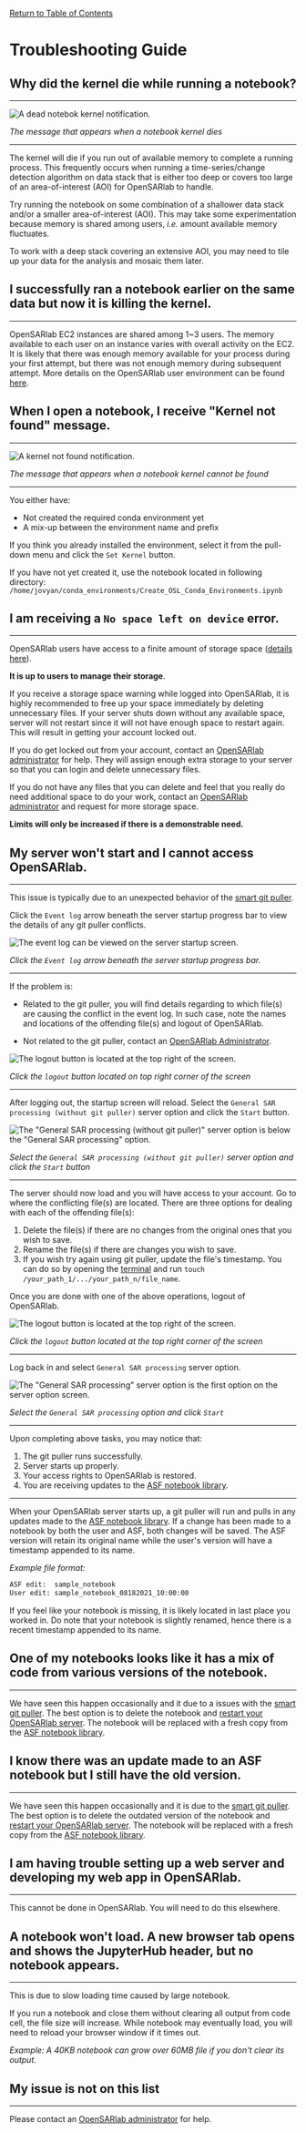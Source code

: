 [Return to Table of Contents](../user.md)

# Troubleshooting Guide

## Why did the kernel die while running a notebook?
---
![A dead notebok kernel notification.](../assets/kernel_death.png)

*The message that appears when a notebook kernel dies*

---
<!-- need clearification on time-series  -->
 The kernel will die if you run out of available memory to complete a running process. This frequently occurs when running a time-series/change detection algorithm on data stack that is either too deep or covers too large of an area-of-interest (AOI) for OpenSARlab to handle.
 
Try running the notebook on some combination of a shallower data stack and/or a smaller area-of-interest (AOI). This may take some experimentation because memory is shared among users, *i.e.* amount available memory fluctuates. 

To work with a deep stack covering an extensive AOI, you may need to tile up your data for the analysis and mosaic them later. 

## I successfully ran a notebook earlier on the same data but now it is killing the kernel.
---

OpenSARlab EC2 instances are shared among 1~3 users. The memory available to each user on an instance varies with overall activity on the EC2. It is likely that there was enough memory available for your process during your first attempt, but there was not enough memory during subsequent attempt. More details on the OpenSARlab user environment can be found [here](OpenSARlab_environment.md).

## When I open a notebook, I receive "Kernel not found" message.
---
![A kernel not found notification.](../assets/kernel_not_found.png)

*The message that appears when a notebook kernel cannot be found*

---
 
You either have:
 - Not created the required conda environment yet
 - A mix-up between the environment name and prefix

 <!-- You have either not yet created the required conda environment or there is a mix-up between the environment name and prefix.  -->
 
<!--  need more description on pull-down menu -->
 If you think you already installed the environment, select it from the pull-down menu and click the `Set Kernel` button. 
 
 If you have not yet created it, use the notebook located in following directory: ```/home/jovyan/conda_environments/Create_OSL_Conda_Environments.ipynb```

## I am receiving a `No space left on device` error.
---
OpenSARlab users have access to a finite amount of storage space ([details here](OpenSARlab_environment.md)). 

**It is up to users to manage their storage**. 

If you receive a storage space warning while logged into OpenSARlab, it is highly recommended to free up your space immediately by deleting unnecessary files. If your server shuts down without any available space, server will not restart since it will not have enough space to restart again. This will result in getting your account locked out.

<!--prev
 If your server shuts down while there is no available space, it will not have the space needed to restart again and you will be locked out of your account.  -->

If you do get locked out from your account, contact an [OpenSARlab administrator](mailto:uaf-jupyterhub-asf@alaska.edu) for help. They will assign enough extra storage to your server so that you can login and delete unnecessary files.

If you do not have any files that you can delete and feel that you really do need additional space to do your work, contact an [OpenSARlab administrator](mailto:uaf-jupyterhub-asf@alaska.edu) and request for more storage space. 

**Limits will only be increased if there is a demonstrable need.**


## My server won't start and I cannot access OpenSARlab.
---

This issue is typically due to an unexpected behavior of the [smart git puller](https://jupyterhub.github.io/nbgitpuller/).

Click the `Event log` arrow beneath the server startup progress bar to view the details of any git puller conflicts.

![The event log can be viewed on the server startup screen.](../assets/event_log.png)

*Click the `Event log` arrow beneath the server startup progress bar.*

---

If the problem is:
 
*  Related to the git puller, you will find details regarding to which file(s) are causing the conflict in the event log. In such case, note the names and locations of the offending file(s) and logout of OpenSARlab.

* Not related to the git puller, contact an [OpenSARlab Administrator](mailto:uaf-jupyterhub-asf@alaska.edu).
 
<!--prev
If the problem is git puller related, note the names and locations of the offending files and logout of OpenSARlab. -->
 
 ![The logout button is located at the top right of the screen.](../assets/logout_server_screen.png)
 
 *Click the `logout` button located on top right corner of the screen*
 
 ---
 
 After logging out, the startup screen will reload. Select the `General SAR processing (without git puller)` server option and click the `Start` button. 
 
 ![The "General SAR processing (without git puller)" server option is below the "General SAR processing" option.](../assets/server_options_no_git_puller.png)

 *Select the `General SAR processing (without git puller)` server option and click the `Start` button*
 
 ---
 
 The server should now load and you will have access to your account. Go to where the conflicting file(s) are located. There are three options for dealing with each of the offending file(s):

 <!--prev
  The server should now load and you will have access to your account. Navigate to the locations of the conflicting file(s). There are three options for dealing with each of the offending file(s): -->
 
 1. Delete the file(s) if there are no changes from the original ones that you wish to save. 
 1. Rename the file(s) if there are changes you wish to save.
 1. If you wish try again using git puller, update the file's timestamp. You can do so by opening the [terminal](OpenSARlab_terminal.md) and run `touch /your_path_1/.../your_path_n/file_name`.

 <!--prev (3rd bullet)
 1. From the [terminal](OpenSARlab_terminal.md), run `touch /your_path_1/.../your_path_n/file_name` to update the file's timestamp and give the git puller another opportunity to handle the git pull correctly. -->
 
 Once you are done with one of the above operations, logout of OpenSARlab.
 
 ![The logout button is located at the top right of the screen.](../assets/logout.png)

 *Click the `logout` button located at the top right corner of the screen*
 
 ---
<!--   Maybe remove either "server" or "option" -->
 Log back in and select `General SAR processing` server option.
 
 ![The "General SAR processing" server option is the first option on the server option screen.](../assets/server_options.png)

 *Select the `General SAR processing` option and click `Start`*
 
 ---
<!--   4th item may need to be rephrased -->
 Upon completing above tasks, you may notice that:
 1. The git puller runs successfully. 
 1. Server starts up properly.
 1. Your access rights to OpenSARlab is restored.
 1. You are receiving updates to the [ASF notebook library](https://github.com/asfadmin/asf-jupyter-notebooks).

 <!--prev
  The git puller should now run successfully, the server should startup, and you should have restored access to OpenSARlab, receiving any updates to the [ASF notebook library](https://github.com/asfadmin/asf-jupyter-notebooks). -->

<!--  Below statement was not commented out previously. Should we leave it in or keep commented out? -->
<!-- ## The edits I made to an ASF notebook have disappeared since the last time I used OpenSARlab. -->
---

When your OpenSARlab server starts up, a git puller will run and pulls in any updates made to the [ASF notebook library](https://github.com/asfadmin/asf-jupyter-notebooks). If a change has been made to a notebook by both the user and ASF, both changes will be saved. The ASF version will retain its original name while the user's version will have a timestamp appended to its name. 

*Example file format:*  

 ```bash
 ASF edit:  sample_notebook
 User edit: sample_notebook_08182021_10:00:00
 ```

If you feel like your notebook is missing, it is likely located in last place you worked in. Do note that your notebook is slightly renamed, hence there is a recent timestamp appended to its name.

<!--prev
 The edited notebook you are missing is likely in the location where you expect it but has a recent timestamp appended to its name.   -->

## One of my notebooks looks like it has a mix of code from various versions of the notebook.
---

We have seen this happen occasionally and it due to a issues with the [smart git puller](https://jupyterhub.github.io/nbgitpuller/). The best option is to delete the notebook and [restart your OpenSARlab server](restarting_server_and_kernel.md). The notebook will be replaced with a fresh copy from the [ASF notebook library](https://github.com/asfadmin/asf-jupyter-notebooks).

## I know there was an update made to an ASF notebook but I still have the old version.
---

We have seen this happen occasionally and it is due to the [smart git puller](https://jupyterhub.github.io/nbgitpuller/). The best option is to delete the outdated version of the notebook and [restart your OpenSARlab server](restarting_server_and_kernel.md). The notebook will be replaced with a fresh copy from the [ASF notebook library](https://github.com/asfadmin/asf-jupyter-notebooks).

## I am having trouble setting up a web server and developing my web app in OpenSARlab.
---

This cannot be done in OpenSARlab. You will need to do this elsewhere.

<!-- You will need to develop your app in an environment where you can run your web server. -->

## A notebook won't load. A new browser tab opens and shows the JupyterHub header, but no notebook appears. 
---
This is due to slow loading time caused by large notebook. 

If you run a notebook and close them without clearing all output from code cell, the file size will increase. While notebook may eventually load, you will need to reload your browser window if it times out. 

*Example: A 40KB notebook can grow over 60MB file if you don't clear its output.* 

<!--prev
 This is caused by the slow loading of a large notebook. If you run a notebook and close it without first clearing all code cell output, the file size can increase substantially. A 40KB notebook can grow to 60MB+ file if its output is left in place. The notebook will eventually load. You may need to reload your browser window if it times out.  -->

## My issue is not on this list
---

<!--prev
 If you have encountered an issue not covered in this document,  -->

Please contact an [OpenSARlab administrator](mailto:uaf-jupyterhub-asf@alaska.edu) for help.



<!-- TODO: add documentation in regards to server timeouts -->